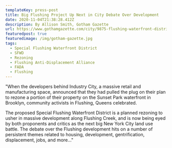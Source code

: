 ```yaml
---
templateKey: press-post
title: Big Flushing Project Up Next in City Debate Over Development
date: 2020-11-04T21:38:28.412Z
description: By Allison Smith, Gotham Gazette
url: https://www.gothamgazette.com/city/9875-flushing-waterfront-district-project-new-york-city-debate-development-queens
featuredpost: true
featuredimage: /img/gotham-gazette.jpg
tags:
  - Special Flushing Waterfront District
  - SFWD
  - Rezoning
  - Flushing Anti-Displacement Alliance
  - FADA
  - Flushing
---
```

"When the developers behind Industry City, a massive retail and manufacturing space, announced that they had pulled the plug on their plan to rezone a portion of their property on the Sunset Park waterfront in Brooklyn, community activists in Flushing, Queens celebrated.

The proposed Special Flushing Waterfront District is a planned rezoning to usher in massive development along Flushing Creek, and is now being eyed by both proponents and critics as the next big New York City land use battle. The debate over the Flushing development hits on a number of persistent themes related to housing, development, gentrification, displacement, jobs, and more..."
